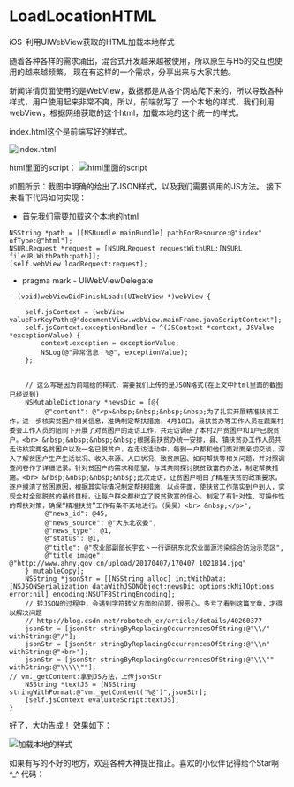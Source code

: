 # LoadLocationHTML
iOS-利用UIWebView获取的HTML加载本地样式

随着各种各样的需求涌出，混合式开发越来越被使用，所以原生与H5的交互也使用的越来越频繁。
现在有这样的一个需求，分享出来与大家共勉。

新闻详情页面使用的是WebView，数据都是从各个网站爬下来的，所以导致各种样式，用户使用起来非常不爽，所以，前端就写了 一个本地的样式，我们利用webView，根据网络获取的这个html，加载本地的这个统一的样式。

index.html这个是前端写好的样式。

![index.html](http://upload-images.jianshu.io/upload_images/5684426-89e58abcf952ae59.png?imageMogr2/auto-orient/strip%7CimageView2/2/w/1240)

html里面的script：
![html里面的script](http://upload-images.jianshu.io/upload_images/5684426-885333b032e16966.png?imageMogr2/auto-orient/strip%7CimageView2/2/w/1240)

如图所示：截图中明确的给出了JSON样式，以及我们需要调用的JS方法。
接下来看下代码如何实现：
- 首先我们需要加载这个本地的html
```
NSString *path = [[NSBundle mainBundle] pathForResource:@"index" ofType:@"html"];
NSURLRequest *request = [NSURLRequest requestWithURL:[NSURL fileURLWithPath:path]];
[self.webView loadRequest:request];
```
- pragma mark - UIWebViewDelegate

```
- (void)webViewDidFinishLoad:(UIWebView *)webView {
    
    self.jsContext = [webView valueForKeyPath:@"documentView.webView.mainFrame.javaScriptContext"];
    self.jsContext.exceptionHandler = ^(JSContext *context, JSValue *exceptionValue) {
        context.exception = exceptionValue;
        NSLog(@"异常信息：%@", exceptionValue);
    };
    
    
    // 这么写是因为前端给的样式，需要我们上传的是JSON格式(在上文中html里面的截图已经说到)
    NSMutableDictionary *newsDic = [@{
         @"content": @"<p>&nbsp;&nbsp;&nbsp;&nbsp;为了扎实开展精准扶贫工作，进一步核实贫困户相关信息，准确制定帮扶措施，4月18日，县扶贫办等工作人员在蔬菜村委会工作人员的陪同下开展了对贫困户的走访工作，共走访调研了本村2户贫困户和1户已脱贫户。<br> &nbsp;&nbsp;&nbsp;&nbsp;根据县扶贫办统一安排，县、镇扶贫办工作人员共走访核实两名贫困户以及一名已脱贫户，在走访活动中，每到一户都和他们面对面亲切交谈，深入了解贫困户生产生活状况、收入来源、人口状况、致贫原因、如何帮扶等相关问题，并对照调查问卷作了详细记录。针对贫困户的需求和愿望，与其共同探讨脱贫致富的办法，制定帮扶措施。<br> &nbsp;&nbsp;&nbsp;&nbsp;此次走访，让贫困户明白了精准扶贫的政策要求，逐户摸清了贫困原因，根据其实际情况制定帮扶措施，以点带面，使扶贫工作落实到户到人，实现全村全部脱贫的最终目标。让每户群众都树立了脱贫致富的信心，制定了有针对性、可操作性的帮扶对策，确保“精准扶贫”工作有条不紊地进行。（吴昊）<br> &nbsp;</p>",
         @"news_id": @45,
         @"news_source": @"大东北农委",
         @"news_type": @1,
         @"status": @1,
         @"title": @"农业部副部长宇玄丶一行调研东北农业面源污染综合防治示范区",
         @"title_image": @"http://www.ahny.gov.cn/upload/20170407/170407_1021814.jpg"
    } mutableCopy];
    NSString *jsonStr = [[NSString alloc] initWithData:[NSJSONSerialization dataWithJSONObject:newsDic options:kNilOptions error:nil] encoding:NSUTF8StringEncoding];
    // 转JSON的过程中，会遇到字符转义方面的问题，很恶心。多亏了看到这篇文章，才得以解决问题
    // http://blog.csdn.net/robotech_er/article/details/40260377
    jsonStr = [jsonStr stringByReplacingOccurrencesOfString:@"\\/" withString:@"/"];
    jsonStr = [jsonStr stringByReplacingOccurrencesOfString:@"\\n" withString:@"<br>"];
    jsonStr = [jsonStr stringByReplacingOccurrencesOfString:@"\\\"" withString:@"\\\\\""];
// vm._getContent:拿到JS方法，上传jsonStr
    NSString *textJS = [NSString stringWithFormat:@"vm._getContent('%@')",jsonStr];
    [self.jsContext evaluateScript:textJS];
}
```
好了，大功告成！
效果如下：

![加载本地的样式](http://upload-images.jianshu.io/upload_images/5684426-85569e778d14bf0e.png?imageMogr2/auto-orient/strip%7CimageView2/2/w/1240)

如果有写的不好的地方，欢迎各种大神提出指正。喜欢的小伙伴记得给个Star啊^_^
代码：

